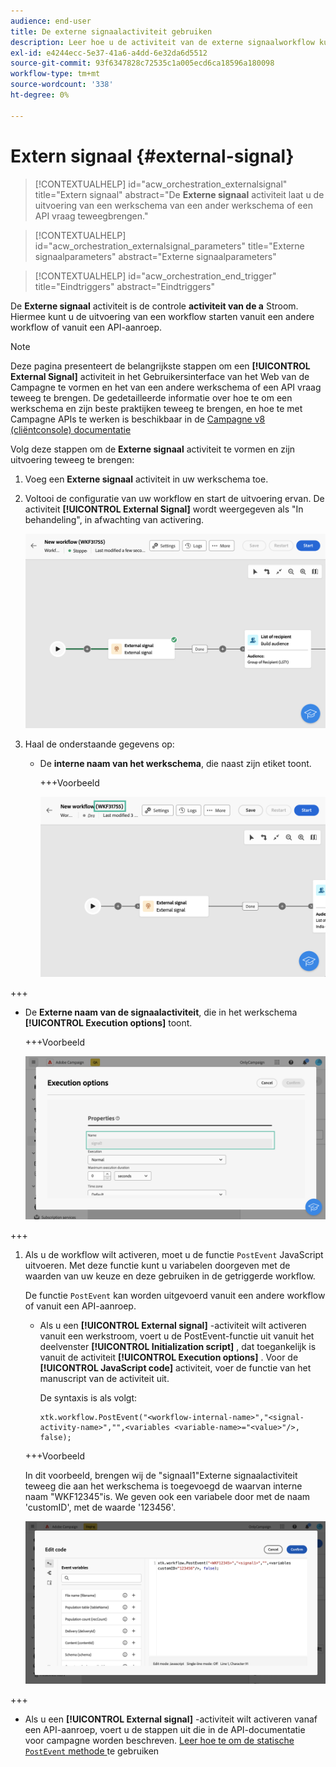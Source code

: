 ```yaml
---
audience: end-user
title: De externe signaalactiviteit gebruiken
description: Leer hoe u de activiteit van de externe signaalworkflow kunt gebruiken
exl-id: e4244ecc-5e37-41a6-a4dd-6e32da6d5512
source-git-commit: 93f6347828c72535c1a005ecd6ca18596a180098
workflow-type: tm+mt
source-wordcount: '338'
ht-degree: 0%

---
```


# Extern signaal {#external-signal}

<!--External Signal End-->

>[!CONTEXTUALHELP]
>id="acw_orchestration_externalsignal"
>title="Extern signaal"
>abstract="De **Externe signaal** activiteit laat u de uitvoering van een werkschema van een ander werkschema of een API vraag teweegbrengen."

>[!CONTEXTUALHELP]
>id="acw_orchestration_externalsignal_parameters"
>title="Externe signaalparameters"
>abstract="Externe signaalparameters"

>[!CONTEXTUALHELP]
>id="acw_orchestration_end_trigger"
>title="Eindtriggers"
>abstract="Eindtriggers"

De **Externe signaal** activiteit is de controle **activiteit van de a** Stroom. Hiermee kunt u de uitvoering van een workflow starten vanuit een andere workflow of vanuit een API-aanroep.

>[!NOTE]
>
>Deze pagina presenteert de belangrijkste stappen om een **[!UICONTROL External Signal]** activiteit in het Gebruikersinterface van het Web van de Campagne te vormen en het van een andere werkschema of een API vraag teweeg te brengen. De gedetailleerde informatie over hoe te om een werkschema en zijn beste praktijken teweeg te brengen, en hoe te met Campagne APIs te werken is beschikbaar in de [ Campagne v8 (cliëntconsole) documentatie ](https://experienceleague.adobe.com/en/docs/campaign/automation/workflows/advanced-management/javascript-in-workflows#trigger-example)

Volg deze stappen om de **Externe signaal** activiteit te vormen en zijn uitvoering teweeg te brengen:

1. Voeg een **Externe signaal** activiteit in uw werkschema toe.

1. Voltooi de configuratie van uw workflow en start de uitvoering ervan. De activiteit **[!UICONTROL External Signal]** wordt weergegeven als &quot;In behandeling&quot;, in afwachting van activering.

   ![](../assets/external-signal-pending.png)

1. Haal de onderstaande gegevens op:

   * De **interne naam van het werkschema**, die naast zijn etiket toont.

     +++Voorbeeld

     ![](../assets/external-signal-workflow-name.png)

+++

   * De **Externe naam van de signaalactiviteit**, die in het werkschema **[!UICONTROL Execution options]** toont.

     +++Voorbeeld

     ![](../assets/external-signal-name.png)

+++

1. Als u de workflow wilt activeren, moet u de functie `PostEvent` JavaScript uitvoeren. Met deze functie kunt u variabelen doorgeven met de waarden van uw keuze en deze gebruiken in de getriggerde workflow.

   De functie `PostEvent` kan worden uitgevoerd vanuit een andere workflow of vanuit een API-aanroep.

   * Als u een **[!UICONTROL External signal]** -activiteit wilt activeren vanuit een werkstroom, voert u de PostEvent-functie uit vanuit het deelvenster **[!UICONTROL Initialization script]** , dat toegankelijk is vanuit de activiteit **[!UICONTROL Execution options]** . Voor de **[!UICONTROL JavaScript code]** activiteit, voer de functie van het manuscript van de activiteit uit.

     De syntaxis is als volgt:

     ```
     xtk.workflow.PostEvent("<workflow-internal-name>","<signal-activity-name>","",<variables <variable-name>="<value>"/>, false);
     ```

   +++Voorbeeld

   In dit voorbeeld, brengen wij de &quot;signaal1&quot;Externe signaalactiviteit teweeg die aan het werkschema is toegevoegd de waarvan interne naam &quot;WKF12345&quot;is. We geven ook een variabele door met de naam &#39;customID&#39;, met de waarde &#39;123456&#39;.

   ![](../assets/external-signal-sample.png)

+++

   * Als u een **[!UICONTROL External signal]** -activiteit wilt activeren vanaf een API-aanroep, voert u de stappen uit die in de API-documentatie voor campagne worden beschreven. [ Leer hoe te om de statische `PostEvent` methode ](https://experienceleague.adobe.com/developer/campaign-api/api/sm-workflow-PostEvent.html) te gebruiken

